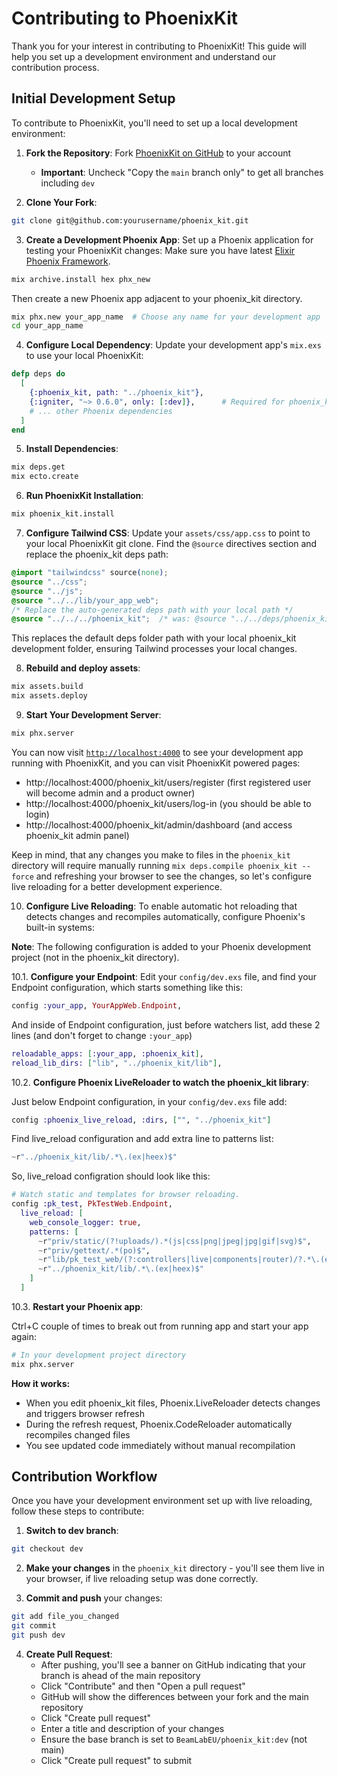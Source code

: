 # Contributing to PhoenixKit

Thank you for your interest in contributing to PhoenixKit! This guide will help you set up a development environment and understand our contribution process.

## Initial Development Setup

To contribute to PhoenixKit, you'll need to set up a local development environment:

1. **Fork the Repository**: Fork [PhoenixKit on GitHub](https://github.com/BeamLabEU/phoenix_kit/fork) to your account
   - **Important**: Uncheck "Copy the `main` branch only" to get all branches including `dev`

2. **Clone Your Fork**:
```bash
git clone git@github.com:yourusername/phoenix_kit.git
```

3. **Create a Development Phoenix App**: Set up a Phoenix application for testing your PhoenixKit changes:
Make sure you have latest [Elixir Phoenix Framework](https://hexdocs.pm/phoenix/installation.html).
```bash
mix archive.install hex phx_new
```
Then create a new Phoenix app adjacent to your phoenix_kit directory.
```bash
mix phx.new your_app_name  # Choose any name for your development app
cd your_app_name
```

4. **Configure Local Dependency**: Update your development app's `mix.exs` to use your local PhoenixKit:
```elixir
defp deps do
  [
    {:phoenix_kit, path: "../phoenix_kit"},
    {:igniter, "~> 0.6.0", only: [:dev]},      # Required for phoenix_kit.install task
    # ... other Phoenix dependencies
  ]
end
```

5. **Install Dependencies**:
```bash
mix deps.get
mix ecto.create
```

6. **Run PhoenixKit Installation**:
```bash
mix phoenix_kit.install
```

7. **Configure Tailwind CSS**: Update your `assets/css/app.css` to point to your local PhoenixKit git clone. Find the `@source` directives section and replace the phoenix_kit deps path:
```css
@import "tailwindcss" source(none);
@source "../css";
@source "../js";
@source "../../lib/your_app_web";
/* Replace the auto-generated deps path with your local path */
@source "../../../phoenix_kit";  /* was: @source "../../deps/phoenix_kit"; */
```

This replaces the default deps folder path with your local phoenix_kit development folder, ensuring Tailwind processes your local changes.

8. **Rebuild and deploy assets**:
```bash
mix assets.build
mix assets.deploy
```

9. **Start Your Development Server**:
```bash
mix phx.server
```

You can now visit [`http://localhost:4000`](http://localhost:4000) to see your development app running with PhoenixKit, and you can visit PhoenixKit powered pages:
- http://localhost:4000/phoenix_kit/users/register (first registered user will become admin and a product owner)
- http://localhost:4000/phoenix_kit/users/log-in (you should be able to login)
- http://localhost:4000/phoenix_kit/admin/dashboard (and access phoenix_kit admin panel)

Keep in mind, that any changes you make to files in the `phoenix_kit` directory will require manually running `mix deps.compile phoenix_kit --force` and refreshing your browser to see the changes, so let's configure live reloading for a better development experience.

10. **Configure Live Reloading**:
To enable automatic hot reloading that detects changes and recompiles automatically, configure Phoenix's built-in systems:

**Note**: The following configuration is added to your Phoenix development project (not in the phoenix_kit directory).

10.1. **Configure your Endpoint**:
Edit your `config/dev.exs` file, and find your Endpoint configuration, which starts something like this:
```elixir
config :your_app, YourAppWeb.Endpoint,
```

And inside of Endpoint configuration, just before watchers list, add these 2 lines (and don't forget to change `:your_app`)
```elixir
reloadable_apps: [:your_app, :phoenix_kit],
reload_lib_dirs: ["lib", "../phoenix_kit/lib"],
```

10.2. **Configure Phoenix LiveReloader to watch the phoenix_kit library**:

Just below Endpoint configuration, in your `config/dev.exs` file add:

```elixir
config :phoenix_live_reload, :dirs, ["", "../phoenix_kit"]
```

Find live_reload configuration and add extra line to patterns list:

```elixir
~r"../phoenix_kit/lib/.*\.(ex|heex)$"
```

So, live_reload configration should look like this:

```elixir
# Watch static and templates for browser reloading.
config :pk_test, PkTestWeb.Endpoint,
  live_reload: [
    web_console_logger: true,
    patterns: [
      ~r"priv/static/(?!uploads/).*(js|css|png|jpeg|jpg|gif|svg)$",
      ~r"priv/gettext/.*(po)$",
      ~r"lib/pk_test_web/(?:controllers|live|components|router)/?.*\.(ex|heex)$",
      ~r"../phoenix_kit/lib/.*\.(ex|heex)$"
    ]
  ]
```

10.3. **Restart your Phoenix app**:

Ctrl+C couple of times to break out from running app and start your app again:

```bash
# In your development project directory
mix phx.server
```

**How it works:**
- When you edit phoenix_kit files, Phoenix.LiveReloader detects changes and triggers browser refresh
- During the refresh request, Phoenix.CodeReloader automatically recompiles changed files
- You see updated code immediately without manual recompilation

## Contribution Workflow

Once you have your development environment set up with live reloading, follow these steps to contribute:

1. **Switch to dev branch**:
```bash
git checkout dev
```

2. **Make your changes** in the `phoenix_kit` directory - you'll see them live in your browser, if live reloading setup was done correctly.

3. **Commit and push** your changes:
```bash
git add file_you_changed
git commit
git push dev
```

4. **Create Pull Request**:
   - After pushing, you'll see a banner on GitHub indicating that your branch is ahead of the main repository
   - Click "Contribute" and then "Open a pull request"
   - GitHub will show the differences between your fork and the main repository
   - Click "Create pull request"
   - Enter a title and description of your changes
   - Ensure the base branch is set to `BeamLabEU/phoenix_kit:dev` (not main)
   - Click "Create pull request" to submit
